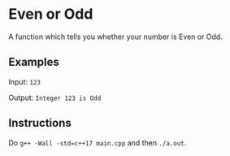 # Even or Odd
A function which tells you whether your number is Even or Odd.

## Examples
Input: `123`

Output: `Integer 123 is Odd`

## Instructions
Do `g++ -Wall -std=c++17 main.cpp` and then `./a.out`.
